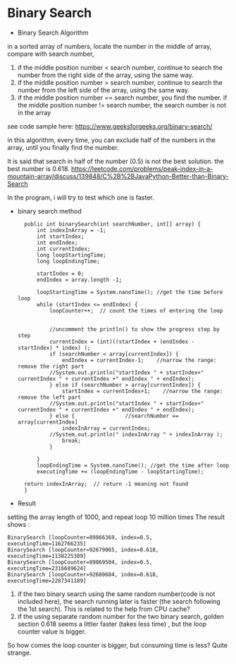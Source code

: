 # Binary Search


- Binary Search Algorithm 

in a sorted array of numbers, locate the number in the middle of array, compare with search number, 

	
1. if the middle position number < search number, continue to search the number from the right side of the array, using the same way.
2. if the middle position number > search number, continue to search the number from the left side of the array, using the same way.
3. if the middle position number == search number, you find the number. if the middle position number != search number, the search number is not in the array

see code sample here: https://www.geeksforgeeks.org/binary-search/
	
in this algorithm, every time, you can exclude half of the numbers in the array, until you finally find the number.


It is said that search in half of the number (0.5) is not the best solution. the best number is 0.618. 
https://leetcode.com/problems/peak-index-in-a-mountain-array/discuss/139848/C%2B%2BJavaPython-Better-than-Binary-Search

In the program, i will try to test which one is faster.

- binary search method

		public int binarySearch(int searchNumber, int[] array) {  
			int indexInArray = -1;
			int startIndex;
			int endIndex;
			int currentIndex;
			long loopStartingTime;
			long loopEndingTime;
			
			startIndex = 0;
			endIndex = array.length -1;
			
			loopStartingTime = System.nanoTime(); //get the time before loop
			while (startIndex <= endIndex) {
				loopCounter++;  // count the times of entering the loop
	
				
				//uncomment the println() to show the progress step by step
				currentIndex = (int)((startIndex + (endIndex - startIndex) * index) );
				if (searchNumber < array[currentIndex]) {
					endIndex = currentIndex-1;    //narrow the range: remove the right part
				//System.out.println("startIndex " + startIndex+" currentIndex " + currentIndex +" endIndex " + endIndex);
				} else if (searchNumber > array[currentIndex]) {
					startIndex = currentIndex+1;	//narrow the range: remove the left part
				//System.out.println("startIndex " + startIndex+" currentIndex " + currentIndex +" endIndex " + endIndex);
				} else { 				//searchNumber == array[currentIndex]
					indexInArray = currentIndex;
				//System.out.println(" indexInArray " + indexInArray );
					break;
				} 
				
			}		
			loopEndingTime = System.nanoTime(); //get the time after loop
			executingTime += (loopEndingTime - loopStartingTime);
	
		return indexInArray;  // return -1 meaning not found
		}


- Result

setting the array length of 1000, and repeat loop 10 million times
The result shows :

	BinarySearch [loopCounter=89866369, index=0.5, executingTime=1162766235]
	BinarySearch [loopCounter=92679065, index=0.618, executingTime=1138225389]
	BinarySearch [loopCounter=89869504, index=0.5, executingTime=2316689624]
	BinarySearch [loopCounter=92680684, index=0.618, executingTime=2287341189]

1. if the two binary search using the same random number(code is not included here), the search running later is faster (the search following the 1st search). This is related to the help from CPU cache?
2. if the using separate random number for the two binary search, golden section 0.618 seems a littler faster (takes less time) , but the loop counter value is bigger. 
	
So how comes the loop counter is bigger, but consuming time is less? Quite strange.


